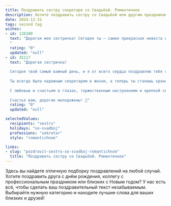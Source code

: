 ```yaml
---
title: Поздравить сестру секретаря со Свадьбой. Романтичное
description: Хотите поздравить сестру со Свадьбой или другим праздником? Наш ИИ создаст незабываемое поздравление, а вы обязательно выделитесь среди других.  
date: 2024-12-31
tags: second tag
wishes:
- id: 126380
  text: "Дорогая моя сестричка! Сегодня ты – самая прекрасная невеста на свете!  Твоя свадьба – это воплощение любви и нежности, а ты сияешь, как никогда прежде. Пусть твой путь с любимым будет таким же светлым и радостным, как этот день.  Желаю вам океан счастья, безграничной любви и гармонии.  Пусть секреты вашей семейной жизни будут только самыми сладкими, а каждый день – наполнен нежностью и заботой друг о друге.  Будьте счастливы!
  "
  rating: "0"
  updated: "null"
- id: 35117
  text: "Дорогая сестричка!
  
  Сегодня твой самый важный день, и я от всего сердца поздравляю тебя с этим замечательным событием — твоей свадьбой! Пусть в вашей жизни царит любовь, как в сказке, а каждый день приносит радость и счастье.
  
  Ты всегда была надежным секретарем в жизни, а теперь ты станешь хранительницей тепла и уюта в своем доме. Пусть ваша любовь будет сильной, как крепкий союз, и нежной, как утренний рассвет. Желаю, чтобы каждый момент, проведенный вместе, наполнял ваши сердца весельем и светом.
  
  С любовью и счастьем в глазах, торжественным настроением и крепкой связью, я желаю вам совместного пути, полного гармонии и понимания. Пусть каждый миг будет волшебным, а ваш дом будет полон счастья!
  
  Счастья вам, дорогие молодожены! 💖"
  rating: "0"
  updated: "null"

selectedValues:
  recipients: "sestru"
  holidays: "so-svadboj"
  professions: "sekretar"
  style: "romantichnoe"

links:
- slug: "pozdravit-sestru-so-svadboj-romantichnoe"
  title: "Поздравить сестру со Свадьбой. Романтичное"
---
```


Здесь вы найдете отличную подборку поздравлений на любой случай.
Хотите поздравить друга с днём рождения, коллегу с профессиональным праздником или близких с Новым годом? У нас есть всё, чтобы сделать ваш поздравительный текст незабываемым. Выбирайте нужную категорию и находите лучшие слова для ваших близких и друзей!
